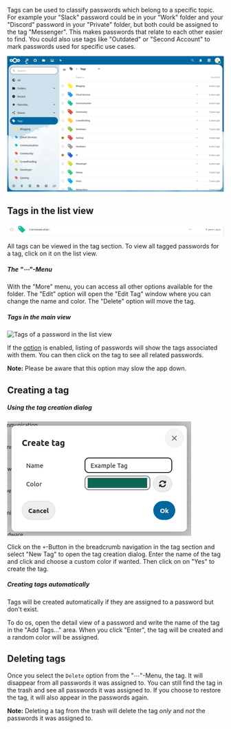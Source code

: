 Tags can be used to classify passwords which belong to a specific topic.
For example your "Slack" password could be in your "Work" folder and your "Discord" password in your "Private" folder, but both could be assigned to the tag "Messenger".
This makes passwords that relate to each other easier to find.
You could also use tags like "Outdated" or "Second Account" to mark passwords used for specific use cases. 

![The tag section](_files/tag-section.png)

## Tags in the list view
![A single tag as displayed in the list view](_files/tag-single.png)

All tags can be viewed in the tag section.
To view all tagged passwords for a tag, click on it on the list view.

##### The "⋯"-Menu
With the "More" menu, you can access all other options available for the folder.
The "Edit" option will open the "Edit Tag" window where you can change the name and color.
The "Delete" option will move the tag.

##### Tags in the main view
![Tags of a password in the list view](_files/tags-hover.gif)

If the [option](./Settings#show-tags-in-the-list-view) is enabled, listing of passwords will show the tags associated with them.
You can then click on the tag to see all related passwords.

**Note:** Please be aware that this option may slow the app down.


## Creating a tag
##### Using the tag creation dialog 
![The tag creation dialog](_files/tag-create.png)

Click on the `+`-Button in the breadcrumb navigation in the tag section and select "New Tag" to open the tag creation dialog.
Enter the name of the tag and click and choose a custom color if wanted.
Then click on on "Yes" to create the tag.

##### Creating tags automatically
Tags will be created automatically if they are assigned to a password but don't exist.

To do os, open the detail view of a password and write the name of the tag in the "Add Tags..." area.
When you click "Enter", the tag will be created and a random color will be assigned.


## Deleting tags
Once you select the `Delete` option from the "⋯"-Menu, the tag.
It will disappear from all passwords it was assigned to.
You can still find the tag in the trash and see all passwords it was assigned to.
If you choose to restore the tag, it will also appear in the passwords again.

**Note:** Deleting a tag from the trash will delete the tag *only* and *not* the passwords it was assigned to.